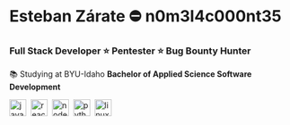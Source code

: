 # Esteban Zárate ⛔ n0m3l4c000nt35

### Full Stack Developer ⭐ Pentester ⭐ Bug Bounty Hunter

📚 Studying at BYU-Idaho **Bachelor of Applied Science Software Development**

<img src="https://upload.vectorlogo.zone/logos/javascript/images/239ec8a4-163e-4792-83b6-3f6d96911757.svg" alt="javascript" width="30" height="30"/>&nbsp;
<img src="https://www.vectorlogo.zone/logos/reactjs/reactjs-icon.svg" alt="reactjs" width="30" height="30"/>&nbsp;
<img src="https://www.vectorlogo.zone/logos/nodejs/nodejs-icon.svg" alt="node" width="30" height="30"/>&nbsp;
<img src="https://www.vectorlogo.zone/logos/python/python-icon.svg" alt="python" width="30" height="30"/>&nbsp;
<img src="https://www.vectorlogo.zone/logos/linux/linux-icon.svg" alt="linux" width="30" height="30"/>
